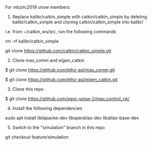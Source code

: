 For mbzirc2019 unsw members:

1. Replace kalibr/catkin_simple with catkin/catkin_simple by deleting kalibr/catkin_simple and cloning catkin/catkin_simple into kalibr/

i.e. from ~/catkin_ws/src, run the following commands

rm -rf kalibr/catkin_simple

git clone https://github.com/catkin/catkin_simple.git

2. Clone mav_comm and eigen_catkin

  $ git clone https://github.com/ethz-asl/mav_comm.git
  
  $ git clone https://github.com/ethz-asl/eigen_catkin.git

3. Clone this repo

  $ git clone https://github.com/agvc-unsw-2/mav_control_rw/

4. Install the following dependencies

sudo apt install liblapacke-dev libopenblas-dev libatlas-base-dev

5. Switch to the "simulation" branch in this repo

git checkout feature/simulation

